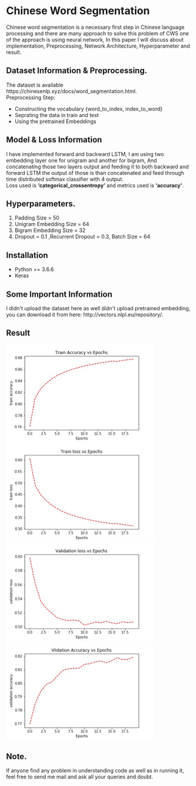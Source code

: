 # Chinese Word Segmentation
Chinese word segmentation is a necessary first step in Chinese language processing and there
are many approach to solve this problem of CWS one of the approach is using neural network, 
In this paper I will discuss about implementation, Preprocessing, Network Architecture,
Hyperparameter and result.

<h2>Dataset Information & Preprocessing.</h2>
The dataset is available https://chinesenlp.xyz/docs/word_segmentation.html. <br/> 
Preprocessing Step:
 <ul> 
  <li> Constructing the vocabulary {word_to_index, index_to_word} </li>
  <li> Seprating the data in train and test </li>
  <li> Using the pretrained Embeddings </li>
</ul>

<h2> Model & Loss Information </h2>
I have implemented  forward and backward LSTM, I am using two embedding layer one for unigram and another for bigram,
And concatenating those two layers output and feeding it to both backward and forward LSTM
the output of those is than concatenated and feed through time distributed softmax classifier
with 4 output. <br/> Loss used is  <b>‘categorical_crossentropy’</b>  and metrics used is  <b>‘accuracy’</b>.

<h2> Hyperparameters. </h2>
<ol>
 <li>Padding Size = 50</li> 
  <li>Unigram Embedding Size = 64</li>
  <li>Bigram Embedding Size = 32</li>
  <li>Dropout = 0.1 ,Recurrent Dropout = 0.3, Batch Size = 64 </li>
</ol>
<h2> Installation </h2>
<ul>
 <li>Python == 3.6.6</li>
 <li>Keras</li>
 </ul>
 
<h2> Some Important Information </h2>
 I didn't upload the dataset here as well didn't upload pretrained embedding, you can download it from  here: http://vectors.nlpl.eu/repository/.
 <h2> Result </h2>
<p float="left">
  <img src="resources/Train Accuracy vs Epochs.jpg" width="400" />
  <img src="resources/Train loss vs Epochs.jpg" width="400" /> 
  <img src="resources/Validation loss vs Epochs.jpg" width="400" />
 <img src="resources/Vlidation Accuracy vs Epochs.jpg" width="400" />
</p>
<h2> Note. </h2>
If anyone find any problem in understanding code as well as in running it, feel free to send me mail and ask all your queries and doubt.


